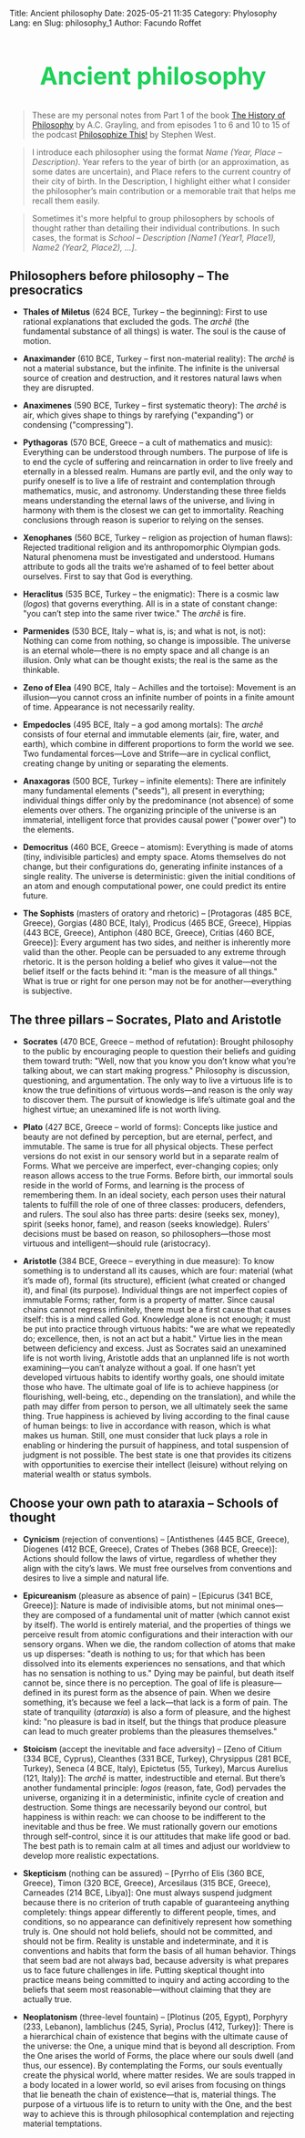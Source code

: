 Title: Ancient philosophy
Date: 2025-05-21 11:35
Category: Phylosophy
Lang: en
Slug: philosophy_1
Author: Facundo Roffet

<!-- Hide default title -->
<style> h1.entry-title, h1.post-title, h1.title, h1:first-of-type {display: none;} </style>
<!-- Add custom title -->
<h2 style="text-align: center; font-size: 3em; color: rgba(12, 205, 76, 0.927);">Ancient philosophy</h2>

<!---------------------------------------------------------------------------->

> These are my personal notes from Part 1 of the book [The History of Philosophy](https://www.google.com.ar/books/edition/The_History_of_Philosophy/tkvRvQEACAAJ?hl=es-419) by A.C. Grayling, and from episodes 1 to 6 and 10 to 15 of the podcast [Philosophize This!](https://open.spotify.com/show/2Shpxw7dPoxRJCdfFXTWLE) by Stephen West.

> I introduce each philosopher using the format *Name (Year, Place – Description)*. Year refers to the year of birth (or an approximation, as some dates are uncertain), and Place refers to the current country of their city of birth. In the Description, I highlight either what I consider the philosopher’s main contribution or a memorable trait that helps me recall them easily.

> Sometimes it's more helpful to group philosophers by schools of thought rather than detailing their individual contributions. In such cases, the format is *School – Description [Name1 (Year1, Place1), Name2 (Year2, Place2), ...]*.

<!---------------------------------------------------------------------------->

## Philosophers before philosophy – The presocratics

* **Thales of Miletus** (624 BCE, Turkey – the beginning): First to use rational explanations that excluded the gods. The *archê* (the fundamental substance of all things) is water. The soul is the cause of motion.

* **Anaximander** (610 BCE, Turkey – first non-material reality): The *archê* is not a material substance, but the infinite. The infinite is the universal source of creation and destruction, and it restores natural laws when they are disrupted.

* **Anaximenes** (590 BCE, Turkey – first systematic theory): The *archê* is air, which gives shape to things by rarefying ("expanding") or condensing ("compressing").

* **Pythagoras** (570 BCE, Greece – a cult of mathematics and music): Everything can be understood through numbers. The purpose of life is to end the cycle of suffering and reincarnation in order to live freely and eternally in a blessed realm. Humans are partly evil, and the only way to purify oneself is to live a life of restraint and contemplation through mathematics, music, and astronomy. Understanding these three fields means understanding the eternal laws of the universe, and living in harmony with them is the closest we can get to immortality. Reaching conclusions through reason is superior to relying on the senses.

* **Xenophanes** (560 BCE, Turkey – religion as projection of human flaws): Rejected traditional religion and its anthropomorphic Olympian gods. Natural phenomena must be investigated and understood. Humans attribute to gods all the traits we’re ashamed of to feel better about ourselves. First to say that God is everything.

* **Heraclitus** (535 BCE, Turkey – the enigmatic): There is a cosmic law (*logos*) that governs everything. All is in a state of constant change: "you can’t step into the same river twice." The *archê* is fire.

* **Parmenides** (530 BCE, Italy – what is, is; and what is not, is not): Nothing can come from nothing, so change is impossible. The universe is an eternal whole—there is no empty space and all change is an illusion. Only what can be thought exists; the real is the same as the thinkable.

* **Zeno of Elea** (490 BCE, Italy – Achilles and the tortoise): Movement is an illusion—you cannot cross an infinite number of points in a finite amount of time. Appearance is not necessarily reality.

* **Empedocles** (495 BCE, Italy – a god among mortals): The *archê* consists of four eternal and immutable elements (air, fire, water, and earth), which combine in different proportions to form the world we see. Two fundamental forces—Love and Strife—are in cyclical conflict, creating change by uniting or separating the elements.

* **Anaxagoras** (500 BCE, Turkey – infinite elements): There are infinitely many fundamental elements ("seeds"), all present in everything; individual things differ only by the predominance (not absence) of some elements over others. The organizing principle of the universe is an immaterial, intelligent force that provides causal power ("power over") to the elements.

* **Democritus** (460 BCE, Greece – atomism): Everything is made of atoms (tiny, indivisible particles) and empty space. Atoms themselves do not change, but their configurations do, generating infinite instances of a single reality. The universe is deterministic: given the initial conditions of an atom and enough computational power, one could predict its entire future.

* **The Sophists** (masters of oratory and rhetoric) – [Protagoras (485 BCE, Greece), Gorgias (480 BCE, Italy), Prodicus (465 BCE, Greece), Hippias (443 BCE, Greece), Antiphon (480 BCE, Greece), Critias (460 BCE, Greece)]: Every argument has two sides, and neither is inherently more valid than the other. People can be persuaded to any extreme through rhetoric. It is the person holding a belief who gives it value—not the belief itself or the facts behind it: "man is the measure of all things." What is true or right for one person may not be for another—everything is subjective.

## The three pillars – Socrates, Plato and Aristotle

* **Socrates** (470 BCE, Greece – method of refutation): Brought philosophy to the public by encouraging people to question their beliefs and guiding them toward truth: "Well, now that you know you don’t know what you’re talking about, we can start making progress." Philosophy is discussion, questioning, and argumentation. The only way to live a virtuous life is to know the true definitions of virtuous words—and reason is the only way to discover them. The pursuit of knowledge is life’s ultimate goal and the highest virtue; an unexamined life is not worth living.

* **Plato** (427 BCE, Greece – world of forms): Concepts like justice and beauty are not defined by perception, but are eternal, perfect, and immutable. The same is true for all physical objects. These perfect versions do not exist in our sensory world but in a separate realm of Forms. What we perceive are imperfect, ever-changing copies; only reason allows access to the true Forms. Before birth, our immortal souls reside in the world of Forms, and learning is the process of remembering them. In an ideal society, each person uses their natural talents to fulfill the role of one of three classes: producers, defenders, and rulers. The soul also has three parts: desire (seeks sex, money), spirit (seeks honor, fame), and reason (seeks knowledge). Rulers' decisions must be based on reason, so philosophers—those most virtuous and intelligent—should rule (aristocracy).

* **Aristotle** (384 BCE, Greece – everything in due measure): To know something is to understand all its causes, which are four: material (what it’s made of), formal (its structure), efficient (what created or changed it), and final (its purpose). Individual things are not imperfect copies of immutable Forms; rather, form is a property of matter. Since causal chains cannot regress infinitely, there must be a first cause that causes itself: this is a mind called God. Knowledge alone is not enough; it must be put into practice through virtuous habits: "we are what we repeatedly do; excellence, then, is not an act but a habit." Virtue lies in the mean between deficiency and excess. Just as Socrates said an unexamined life is not worth living, Aristotle adds that an unplanned life is not worth examining—you can’t analyze without a goal. If one hasn’t yet developed virtuous habits to identify worthy goals, one should imitate those who have. The ultimate goal of life is to achieve happiness (or flourishing, well-being, etc., depending on the translation), and while the path may differ from person to person, we all ultimately seek the same thing. True happiness is achieved by living according to the final cause of human beings: to live in accordance with reason, which is what makes us human. Still, one must consider that luck plays a role in enabling or hindering the pursuit of happiness, and total suspension of judgment is not possible. The best state is one that provides its citizens with opportunities to exercise their intellect (leisure) without relying on material wealth or status symbols.

## Choose your own path to ataraxia – Schools of thought

* **Cynicism** (rejection of conventions) – [Antisthenes (445 BCE, Greece), Diogenes (412 BCE, Greece), Crates of Thebes (368 BCE, Greece)]: Actions should follow the laws of virtue, regardless of whether they align with the city’s laws. We must free ourselves from conventions and desires to live a simple and natural life.

* **Epicureanism** (pleasure as absence of pain) – [Epicurus (341 BCE, Greece)]: Nature is made of indivisible atoms, but not minimal ones—they are composed of a fundamental unit of matter (which cannot exist by itself). The world is entirely material, and the properties of things we perceive result from atomic configurations and their interaction with our sensory organs. When we die, the random collection of atoms that make us up disperses: "death is nothing to us; for that which has been dissolved into its elements experiences no sensations, and that which has no sensation is nothing to us." Dying may be painful, but death itself cannot be, since there is no perception. The goal of life is pleasure—defined in its purest form as the absence of pain. When we desire something, it’s because we feel a lack—that lack is a form of pain. The state of tranquility (*ataraxia*) is also a form of pleasure, and the highest kind: "no pleasure is bad in itself, but the things that produce pleasure can lead to much greater problems than the pleasures themselves."

* **Stoicism** (accept the inevitable and face adversity) – [Zeno of Citium (334 BCE, Cyprus), Cleanthes (331 BCE, Turkey), Chrysippus (281 BCE, Turkey), Seneca (4 BCE, Italy), Epictetus (55, Turkey), Marcus Aurelius (121, Italy)]: The *archê* is matter, indestructible and eternal. But there’s another fundamental principle: *logos* (reason, fate, God) pervades the universe, organizing it in a deterministic, infinite cycle of creation and destruction. Some things are necessarily beyond our control, but happiness is within reach: we can choose to be indifferent to the inevitable and thus be free. We must rationally govern our emotions through self-control, since it is our attitudes that make life good or bad. The best path is to remain calm at all times and adjust our worldview to develop more realistic expectations.

* **Skepticism** (nothing can be assured) – [Pyrrho of Elis (360 BCE, Greece), Timon (320 BCE, Greece), Arcesilaus (315 BCE, Greece), Carneades (214 BCE, Libya)]: One must always suspend judgment because there is no criterion of truth capable of guaranteeing anything completely: things appear differently to different people, times, and conditions, so no appearance can definitively represent how something truly is. One should not hold beliefs, should not be committed, and should not be firm. Reality is unstable and indeterminate, and it is conventions and habits that form the basis of all human behavior. Things that seem bad are not always bad, because adversity is what prepares us to face future challenges in life. Putting skeptical thought into practice means being committed to inquiry and acting according to the beliefs that seem most reasonable—without claiming that they are actually true.

* **Neoplatonism** (three-level fountain) – [Plotinus (205, Egypt), Porphyry (233, Lebanon), Iamblichus (245, Syria), Proclus (412, Turkey)]: There is a hierarchical chain of existence that begins with the ultimate cause of the universe: the One, a unique mind that is beyond all description. From the One arises the world of Forms, the place where our souls dwell (and thus, our essence). By contemplating the Forms, our souls eventually create the physical world, where matter resides. We are souls trapped in a body located in a lower world, so evil arises from focusing on things that lie beneath the chain of existence—that is, material things. The purpose of a virtuous life is to return to unity with the One, and the best way to achieve this is through philosophical contemplation and rejecting material temptations.